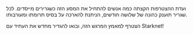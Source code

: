 ועדת ההצטרפות הקצתה כמה אנשים להתחיל את המסע הזה כשגרירים מייסדים. לכל שגריר תוענק כהונה של שלושה חודשים, הניתנת להארכה על בסיס תרומתו ומעורבותו. 

הצטרף למאמץ המרגש הזה, ובואו להגדיר מחדש את העתיד עם Starknet!
